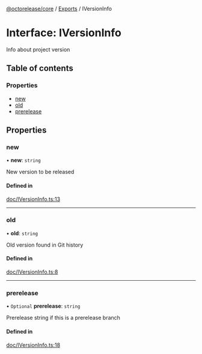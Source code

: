 [@octorelease/core](../README.md) / [Exports](../modules.md) / IVersionInfo

# Interface: IVersionInfo

Info about project version

## Table of contents

### Properties

- [new](IVersionInfo.md#new)
- [old](IVersionInfo.md#old)
- [prerelease](IVersionInfo.md#prerelease)

## Properties

### new

• **new**: `string`

New version to be released

#### Defined in

[doc/IVersionInfo.ts:13](https://github.com/t1m0thyj/octorelease/blob/efbfdf0/packages/core/src/doc/IVersionInfo.ts#L13)

___

### old

• **old**: `string`

Old version found in Git history

#### Defined in

[doc/IVersionInfo.ts:8](https://github.com/t1m0thyj/octorelease/blob/efbfdf0/packages/core/src/doc/IVersionInfo.ts#L8)

___

### prerelease

• `Optional` **prerelease**: `string`

Prerelease string if this is a prerelease branch

#### Defined in

[doc/IVersionInfo.ts:18](https://github.com/t1m0thyj/octorelease/blob/efbfdf0/packages/core/src/doc/IVersionInfo.ts#L18)
